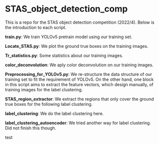 # STAS_object_detection_comp
This is a repo for the STAS object detection competition (2022/4). Below is the introduction to each script.

**train.py**: We train YOLOv5 pretrain model using our training set. 

**Locate_STAS.py**: We plot the ground true boxes on the training images. 

**Tr_statistics.py**: Some statistics about our training images. 

**color_deconvolution**: We aply color deconvolution on our training images. 

**Preprocessing_for_YOLOv5.py**: We re-structure the data structure of our training set to fit the requirement of YOLOv5. On the other hand, one block in this script aims to extract the feature vectors, which design manually, of training images for the label clustering. 

**STAS_region_extractor**: We extract the regions that only cover the ground true boxes for the following label clustering. 

**label_clustering**: We do the label clustering here. 

**label_clustering_autoencoder**: We tried another way for label clustering. Did not finish this though.

test


